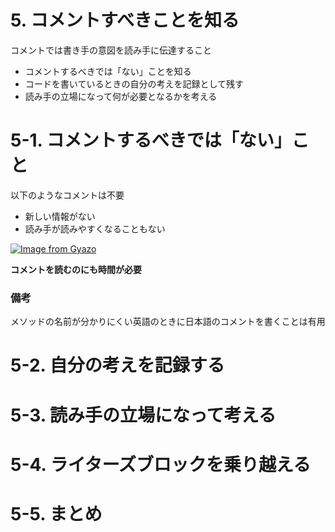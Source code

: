 # 5. コメントすべきことを知る

コメントでは書き手の意図を読み手に伝達すること

* コメントするべきでは「ない」ことを知る
* コードを書いているときの自分の考えを記録として残す
* 読み手の立場になって何が必要となるかを考える

# 5-1. コメントするべきでは「ない」こと

以下のようなコメントは不要

* 新しい情報がない
* 読み手が読みやすくなることもない

[![Image from Gyazo](https://i.gyazo.com/5e9a02aedb2ab19ca7aad9c431168b32.png)](https://gyazo.com/5e9a02aedb2ab19ca7aad9c431168b32)

**コメントを読むのにも時間が必要**

### 備考

メソッドの名前が分かりにくい英語のときに日本語のコメントを書くことは有用

# 5-2. 自分の考えを記録する

# 5-3. 読み手の立場になって考える

# 5-4. ライターズブロックを乗り越える

# 5-5. まとめ

